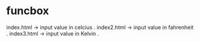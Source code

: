 # funcbox

index.html -> input value in celcius .
index2.html -> input value in fahrenheit  .
index3.html -> input value in Kelvin .
